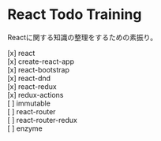 # React Todo Training

Reactに関する知識の整理をするための素振り。

[x] react  
[x] create-react-app  
[x] react-bootstrap  
[x] react-dnd  
[x] react-redux  
[x] redux-actions  
[ ] immutable  
[ ] react-router  
[ ] react-router-redux  
[ ] enzyme  

